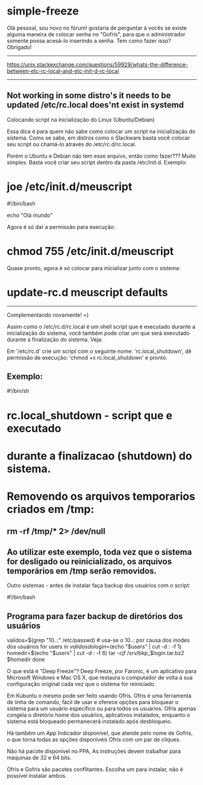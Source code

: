 # simple-freeze

Olá pessoal, sou novo no fórum! gostaria de perguntar à vocês se existe alguma maneira de colocar senha no "Gofris", para que o administrador somente possa acesá-lo inserindo a senha. Tem como fazer isso? Obrigado!

---

https://unix.stackexchange.com/questions/59929/whats-the-difference-between-etc-rc-local-and-etc-init-d-rc-local

---

Not working in some distro's it needs to be updated /etc/rc.local does'nt exist in systemd 
---

Colocando script na inicialização do Linux (Ubuntu/Debian)


Essa dica é para quem não sabe como colocar um script na inicialização do sistema. Como se sabe, em distros como o Slackware basta você colocar seu script ou chamá-lo através do /etc/rc.d/rc.local.

Porém o Ubuntu e Debian não tem esse arquivo, então como fazer??? Muito simples. Basta você criar seu script dentro da pasta /etc/init.d. Exemplo:

# joe /etc/init.d/meuscript

#!/bin/bash

echo "Olá mundo"

Agora é só dar a permissão para execução:

# chmod 755 /etc/init.d/meuscript

Quase pronto, agora é só colocar para inicializar junto com o sistema:

# update-rc.d meuscript defaults


---
Complementando novamente! =)

Assim como o /etc/rc.d/rc.local é um shell script que é executado durante a inicialização do sistema, você também pode criar um que será executado durante a finalização do sistema. Veja:

Em '/etc/rc.d' crie um script com o seguinte nome: 'rc.local_shutdown', dê permissão de execução: 'chmod +x rc.local_shutdown' e pronto.

Exemplo:
------------
#!/bin/sh
#
# rc.local_shutdown - script que e executado
# durante a finalizacao (shutdown) do sistema.

# Removendo os arquivos temporarios criados em /tmp:
rm -rf /tmp/* 2> /dev/null
------------

Ao utilizar este exemplo, toda vez que o sistema for desligado ou reinicializado, os arquivos temporários em /tmp serão removidos.
---
Outro sistemas - antes de instalar faça backup dos usuários com o script:

#!/bin/bash
##   Programa para fazer backup de diretórios dos usuários
validos=$(grep "10..:" /etc/passwd) # usa-se o 10..: por causa dos inodes dos usuários
for users in $validos
do
   login=$(echo "$users" | cut -d : -f 1)
   homedir=$(echo "$users" | cut -d : -f 6)
   tar -cjf /srv/bkp_$login.tar.bz2 $homedir
done

O que está é "Deep Freeze"? Deep Freeze, por Faronic, é um aplicativo para Microsoft Windows e Mac OS X, que restaura o computador de volta à sua configuração original cada vez que o sistema for reiniciado.

Em Kubuntu o mesmo pode ser feito usando Ofris. Ofris é uma ferramenta de linha de comando, fácil de usar e oferece opções para bloquear o sistema para um usuário específico ou para todos os usuários. Ofris apenas congela o diretório home dos usuários, aplicativos instalados, enquanto o sistema está bloqueado permanecerá instalado após desbloqueio.

Há também um App Indicador disponível, que atende pelo nome de Gofris, o que torna todas as opções disponíveis Ofris com um par de cliques.

Não há pacote disponível no PPA, As instruções devem trabalhar para máquinas de 32 e 64 bits.

Ofris e Gofris são pacotes conflitantes. Escolha um para instalar, não é possível instalar ambos.

